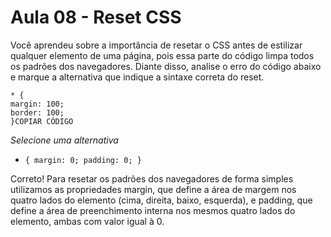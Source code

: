 # Aula 08 - Reset CSS

Você aprendeu sobre a importância de resetar o CSS antes de estilizar qualquer elemento de uma página, pois essa parte do código limpa todos os padrões dos navegadores. Diante disso, analise o erro do código abaixo e marque a alternativa que indique a sintaxe correta do reset.

```
* {
margin: 100;
border: 100;
}COPIAR CÓDIGO
```

*Selecione uma alternativa*

- `{
margin: 0;
padding: 0;
}`

Correto! Para resetar os padrões dos navegadores de forma simples utilizamos as propriedades margin, que define a área de margem nos quatro lados do elemento (cima, direita, baixo, esquerda), e padding, que define a área de preenchimento interna nos mesmos quatro lados do elemento, ambas com valor igual à 0.